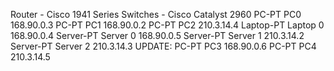 Router - Cisco 1941 Series
Switches - Cisco Catalyst 2960
PC-PT PC0 168.90.0.3
PC-PT PC1 168.90.0.2
PC-PT PC2 210.3.14.4
Laptop-PT Laptop 0 168.90.0.4
Server-PT Server 0 168.90.0.5
Server-PT Server 1 210.3.14.2
Server-PT Server 2 210.3.14.3
UPDATE:
PC-PT PC3 168.90.0.6
PC-PT PC4 210.3.14.5
